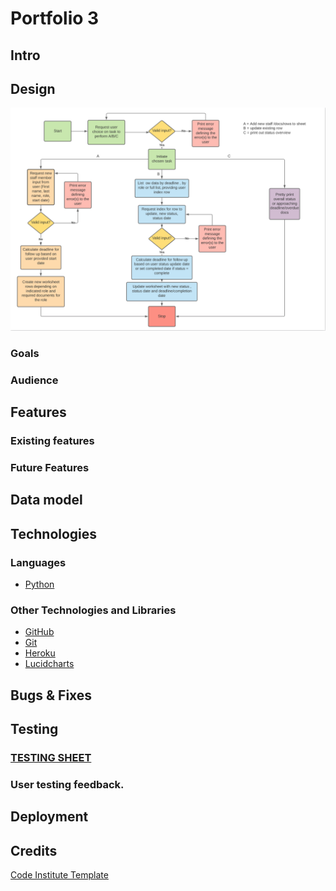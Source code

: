 # Portfolio 3

## Intro

## Design

![Code Logic Flow Chart](assets/images/flowchart-p3.png)


### Goals

### Audience

## Features
### Existing features
### Future Features

## Data model

## Technologies

### Languages

- [Python](https://en.wikipedia.org/wiki/Python_(programming_language))

### Other Technologies and Libraries 

- [GitHub](https://github.com/)
- [Git](https://gitforwindows.org/)
- [Heroku](https://heroku.com)
- [Lucidcharts]()

## Bugs & Fixes

## Testing

### [TESTING SHEET]()

### User testing feedback. 

## Deployment

## Credits

[Code Institute Template](https://github.com/Code-Institute-Org/python-essentials-template)


